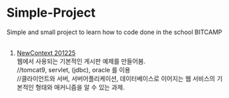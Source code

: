 # Simple-Project
Simple and small project to learn how to code done in the school BITCAMP<br>
<br>
  1. <a href=""> NewContext 201225<br> </a>
    웹에서 사용되는 기본적인 게시판 예제를 만들어봄.<br>
      //tomcat9, servlet, (jdbc), oracle 를 이용<br>
      //클라이언트와 서버, 서버어플리케이션, 데이터베이스로 이어지는 웹 서비스의 기본적인 형태와 매커니즘을 알 수 있는 과제.<br>
